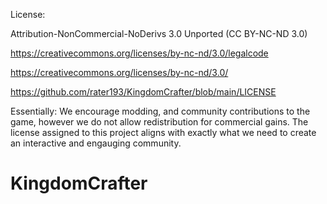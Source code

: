 License:

Attribution-NonCommercial-NoDerivs 3.0 Unported (CC BY-NC-ND 3.0)

https://creativecommons.org/licenses/by-nc-nd/3.0/legalcode

https://creativecommons.org/licenses/by-nc-nd/3.0/

https://github.com/rater193/KingdomCrafter/blob/main/LICENSE

Essentially: We encourage modding, and community contributions to the game, however we do not allow redistribution for commercial gains. The license assigned to this project aligns with exactly what we need to create an interactive and engauging community.

# KingdomCrafter
